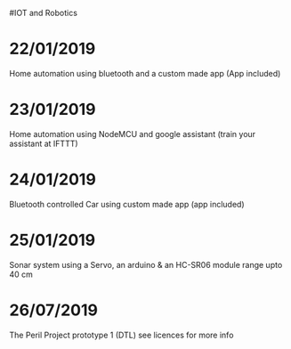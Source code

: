 #IOT and Robotics

# 22/01/2019
Home automation using bluetooth and a custom made app (App included)

# 23/01/2019
Home automation using NodeMCU and google assistant (train your assistant at IFTTT)

# 24/01/2019
Bluetooth controlled Car using custom made app (app included)

# 25/01/2019
Sonar system using a Servo, an arduino & an HC-SR06 module range upto 40 cm

# 26/07/2019
The Peril Project prototype 1 (DTL) see licences for more info
